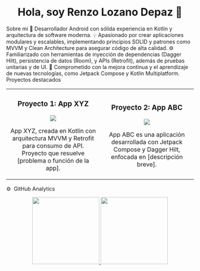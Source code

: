 <div align="center"> <h1 align="center">Hola, soy Renzo Lozano Depaz 👋</h1> </div>

Sobre mí
📱 Desarrollador Android con sólida experiencia en Kotlin y arquitectura de software moderna.
💡 Apasionado por crear aplicaciones modulares y escalables, implementando principios SOLID y patrones como MVVM y Clean Architecture para asegurar código de alta calidad.
⚙️ Familiarizado con herramientas de inyección de dependencias (Dagger Hilt), persistencia de datos (Room), y APIs (Retrofit), además de pruebas unitarias y de UI.
🌱 Comprometido con la mejora continua y el aprendizaje de nuevas tecnologías, como Jetpack Compose y Kotlin Multiplatform.
Proyectos destacados
<table> <tr> <td width="50%"> <h3 align="center">Proyecto 1: App XYZ</h3> <div align="center"> <p> <a href="https://github.com/tuusuario/proyecto1" target="_blank"> <img src="https://img.shields.io/badge/C%C3%93DIGO-blue?style=for-the-badge&logo=github&logoColor=white"> </a> </p> <p>App XYZ, creada en Kotlin con arquitectura MVVM y Retrofit para consumo de API. Proyecto que resuelve [problema o función de la app].</p> </div> </td> <td width="50%"> <h3 align="center">Proyecto 2: App ABC</h3> <div align="center"> <p> <a href="https://github.com/tuusuario/proyecto2" target="_blank"> <img src="https://img.shields.io/badge/C%C3%93DIGO-green?style=for-the-badge&logo=github&logoColor=white"> </a> </p> <p>App ABC es una aplicación desarrollada con Jetpack Compose y Dagger Hilt, enfocada en [descripción breve].</p> </div> </td> </tr> </table>
⚙️  GitHub Analytics
<p align="center"> <a href="https://github.com/tuusuario"> <img height="180em" src="https://github-readme-stats-eight-theta.vercel.app/api?username=tuusuario&show_icons=true&theme=algolia&include_all_commits=true&count_private=true"/> <img height="180em" src="https://github-readme-stats-eight-theta.vercel.app/api/top-langs/?username=tuusuario&layout=compact&langs_count=8&theme=algolia"/> </a> </p>

